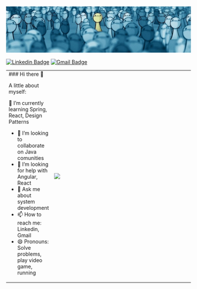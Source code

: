 <!--
**andreluis7/andreluis7** is a ✨ _special_ ✨ repository because its `README.md` (this file) appears on your GitHub profile.-->

![Imagem_capa](https://github.com/andreluis7/andreluis7/blob/master/profile.jpg)

[![Linkedin Badge](https://img.shields.io/badge/-andreluis7-blue?style=flat-square&logo=Linkedin&logoColor=white&link=https://www.linkedin.com/in/andreluis7/)](https://www.linkedin.com/in/andreluis7/)
[![Gmail Badge](https://img.shields.io/badge/-adrluis7@gmail.com-c14438?style=flat-square&logo=Gmail&logoColor=white&link=mailto:adrluis7@gmail.com)](mailto:adrluis7@gmail.com)

<center>
<table>
  <tr><td>
### Hi there 👋

<!--
**andreluis7/andreluis7** is a ✨ _special_ ✨ repository because its `README.md` (this file) appears on your GitHub profile.-->

A little about myself:	

🌱 I’m currently learning Spring, React, Design Patterns	
- 👯 I’m looking to collaborate on Java comunities 	
- 🤔 I’m looking for help with Angular, React	
- 💬 Ask me about system development	
- 📫 How to reach me: Linkedin, Gmail	
- 😄 Pronouns: Solve problems, play video game, running
</td>
<td><img width="400px" align="left" src="https://github-readme-stats.vercel.app/api?username=andreluis7&theme=cobalt" /></td>
<td><img width="400px" align="left" src="https://github-readme-stats.vercel.app/api/top-langs/?username=andreluis7&theme=radical /></td>
</tr>  
</table>
</center>

